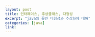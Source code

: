 ```yaml
---
layout: post
title: 인터페이스, 추상클래스, 다형성
excerpt: "java의 꽃인 다형성과 추상화에 대해"
categories: [java]
link:
---
```

